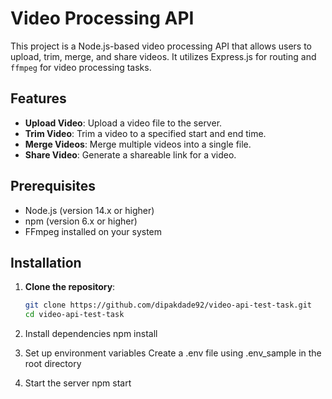 # Video Processing API

This project is a Node.js-based video processing API that allows users to upload, trim, merge, and share videos. It utilizes Express.js for routing and `ffmpeg` for video processing tasks.

## Features

- **Upload Video**: Upload a video file to the server.
- **Trim Video**: Trim a video to a specified start and end time.
- **Merge Videos**: Merge multiple videos into a single file.
- **Share Video**: Generate a shareable link for a video.

## Prerequisites

- Node.js (version 14.x or higher)
- npm (version 6.x or higher)
- FFmpeg installed on your system

## Installation

1. **Clone the repository**:

   ```bash
   git clone https://github.com/dipakdade92/video-api-test-task.git
   cd video-api-test-task

2. Install dependencies
   npm install

3. Set up environment variables
   Create a .env file using .env_sample in the root directory

4. Start the server
   npm start
